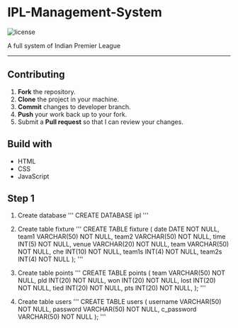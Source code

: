 # IPL-Management-System
<img src="https://img.shields.io/badge/License-MIT-red.svg" alt="license"/></a>

A full system of Indian Premier League

---


## Contributing
1. **Fork** the repository.
2. **Clone** the project in your machine.
3. **Commit** changes to developer branch.
4. **Push** your work back up to your fork.
5. Submit a **Pull request** so that I can review your changes.



## Build with 
* HTML
* CSS
* JavaScript



## Step 1
1. Create database
'''
CREATE DATABASE ipl
'''

2. Create table fixture
'''
CREATE TABLE fixture (
    date DATE NOT NULL,
    team1 VARCHAR(50) NOT NULL,
    team2 VARCHAR(50) NOT NULL,
    time INT(5) NOT NULL,
    venue VARCHAR(20) NOT NULL,
    team VARCHAR(50) NOT NULL,
    che INT(10) NOT NULL,
    team1s INT(4) NOT NULL,
    team2s INT(4) NOT NULL
);
'''

3. Create table points
'''
CREATE TABLE points (
    team VARCHAR(50) NOT NULL,
    pld INT(20) NOT NULL,
    won INT(20) NOT NULL,
    lost INT(20) NOT NULL,
    tied INT(20) NOT NULL,
    pts INT(20) NOT NULL,
);
'''

4. Create table users
'''
CREATE TABLE users (
    username VARCHAR(50) NOT NULL,
    password VARCHAR(50) NOT NULL,
    c_password VARCHAR(50) NOT NULL
);
'''